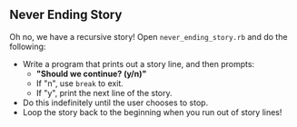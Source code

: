 ## Never Ending Story

Oh no, we have a recursive story! Open `never_ending_story.rb` and do the following:

* Write a program that prints out a story line, and then prompts:
    * **"Should we continue? (y/n)"**
    * If "n", use `break` to exit.
    * If "y", print the next line of the story.
* Do this indefinitely until the user chooses to stop. 
* Loop the story back to the beginning when you run out of story lines!
